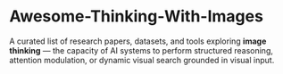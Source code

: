 # Awesome-Thinking-With-Images
A curated list of research papers, datasets, and tools exploring **image thinking** — the capacity of AI systems to perform structured reasoning, attention modulation, or dynamic visual search grounded in visual input.

